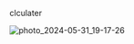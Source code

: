 clculater 


![photo_2024-05-31_19-17-26](https://github.com/morteza10e/Notes-pad/assets/96231931/e268636f-dff2-4125-9311-db01bdcbef88)
